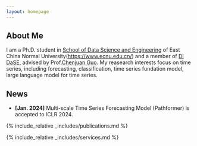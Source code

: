 ```yaml
---
layout: homepage
---
```


## About Me

I am a Ph.D. student in [School of Data Science and Engineering](https://dase.ecnu.edu.cn/) of East China Normal University(https://www.ecnu.edu.cn/) and a member of [DI DaSE](https://decisionintelligence.github.io/index), advised by Prof.[Chenjuan Guo](https://scholar.google.com.hk/citations?hl=zh-CN&user=WMXNm88AAAAJ). My reasearch 
interests focus on time series, including forecasting, classification, time series fundation model, large language model for time series. 

<!-- - **Computer Vision:** image recognition, image generation, video captioning
- **Machine Learning:** meta-learning, incremental learning, transfer learning -->

## News

- **[Jan. 2024]** Multi-scale Time Series Forecasting Model (Pathformer) is accepted to ICLR 2024.

{% include_relative _includes/publications.md %}

{% include_relative _includes/services.md %}

